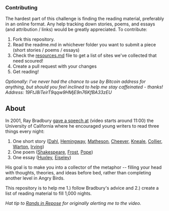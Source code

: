 ### Contributing

The hardest part of this challenge is finding the reading material, preferably in an online format. Any help tracking down stories, poems, and essays (and attribution / links) would be greatly appreciated. To contribute:

1. Fork this repository.
2. Read the readme.md in whichever folder you want to submit a piece (short stories / poems / essays)
3. Check the [resources.md](resources.md) file to get a list of sites we've collected that need scoured!
3. Create a pull request with your changes
4. Get reading!

_Optionally: I've never had the chance to use by Bitcoin address for anything, but should you feel inclined to help me stay caffeinated - thanks! Address: 19FtJ8iTeirT9qqw9HMjE9n76KfBA33zEU_

## About
In 2001, Ray Bradbury [gave a speech at](http://www.youtube.com/watch?v=_W-r7ABrMYU) (video starts around 11:00) the University of California where he encouraged young writers to read three things every night:

1. One short story ([Dahl](http://en.wikipedia.org/wiki/Roald_Dahl), [Hemingway](http://en.wikipedia.org/wiki/Hemingway), [Matheson](http://en.wikipedia.org/wiki/Richard_Matheson), [Cheever](http://en.wikipedia.org/wiki/John_Cheever), [Kneale](http://en.wikipedia.org/wiki/Nigel_Kneale), [Collier](http://en.wikipedia.org/wiki/John_Collier_%28writer%29), [Warton](http://en.wikipedia.org/wiki/Edith_Wharton), [Irving](http://en.wikipedia.org/wiki/Washington_Irving))
2. One poem ([Shakespeare](http://en.wikipedia.org/wiki/William_Shakespeare), [Frost](http://en.wikipedia.org/wiki/Robert_Frost), [Pope](http://en.wikipedia.org/wiki/Alexander_Pope))
3. One essay ([Huxley](http://en.wikipedia.org/wiki/Aldus_Huxley), [Eiseley](http://en.wikipedia.org/wiki/Loren_Eiseley))

His goal is to make you into a collector of the metaphor -- filling your head with thoughts, theories, and ideas before bed, rather than completing another level in Angry Birds.

This repository is to help me 1.) follow Bradbury's advice and 2.) create a list of reading material to fill 1,000 nights.

_Hat tip to [Rands in Repose](http://randsinrepose.com/links/2013/11/30/1000-nights/) for originally alerting me to the video._


